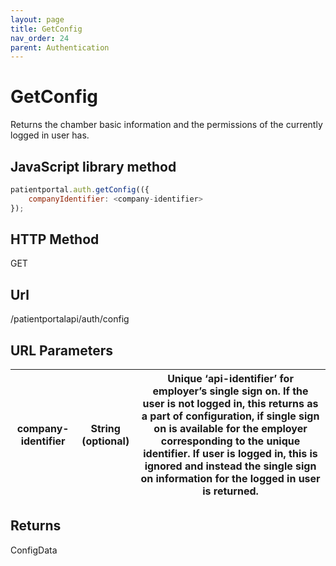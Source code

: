 ```yaml
---
layout: page
title: GetConfig
nav_order: 24
parent: Authentication
---
```


# GetConfig

Returns the chamber basic information and the permissions of the currently logged in user has.

## JavaScript library method

```javascript
patientportal.auth.getConfig(({
    companyIdentifier: <company-identifier>
});
```

## HTTP Method

GET

## ****Url****

/patientportalapi/auth/config

## URL Parameters

| company-identifier | String (optional) | Unique ‘api-identifier’ for employer’s single sign on. If the user is not logged in, this returns as a part of configuration, if single sign on is available for the employer corresponding to the unique identifier. If user is logged in, this is ignored and instead the single sign on information for the logged in user is returned. |
| --- | --- | --- |

## Returns

ConfigData
